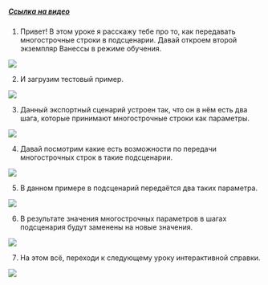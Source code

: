 ﻿##### [Ссылка на видео](https://youtu.be/cAEWDYB29PA)

001. Привет! В этом уроке я расскажу тебе про то, как передавать многострочные строки в подсценарии. Давай откроем второй экземпляр Ванессы в режиме обучения.

![](https://vanessa-files.do.bit-erp.ru/Doc/1.2.041.1/MD/Глава03/images/000_ПередачаМногострочныхСтрокВПодсценарии.png)

002. И загрузим тестовый пример.

![](https://vanessa-files.do.bit-erp.ru/Doc/1.2.041.1/MD/Глава03/images/007_ПередачаМногострочныхСтрокВПодсценарии.png)

003. Данный экспортный сценарий устроен так, что он в нём есть два шага, которые принимают многострочные строки как параметры.

![](https://vanessa-files.do.bit-erp.ru/Doc/1.2.041.1/MD/Глава03/images/010_ПередачаМногострочныхСтрокВПодсценарии.png)

004. Давай посмотрим какие есть возможности по передачи многострочных строк в такие подсценарии.

![](https://vanessa-files.do.bit-erp.ru/Doc/1.2.041.1/MD/Глава03/images/016_ПередачаМногострочныхСтрокВПодсценарии.png)

005. В данном примере в подсценарий передаётся два таких параметра.

![](https://vanessa-files.do.bit-erp.ru/Doc/1.2.041.1/MD/Глава03/images/019_ПередачаМногострочныхСтрокВПодсценарии.png)

006. В результате значения многострочных параметров в шагах подсценария будут заменены на новые значения.

![](https://vanessa-files.do.bit-erp.ru/Doc/1.2.041.1/MD/Глава03/images/022_ПередачаМногострочныхСтрокВПодсценарии.png)

007. На этом всё, переходи к следующему уроку интерактивной справки.

![](https://vanessa-files.do.bit-erp.ru/Doc/1.2.041.1/MD/Глава03/images/023_ПередачаМногострочныхСтрокВПодсценарии.png)
